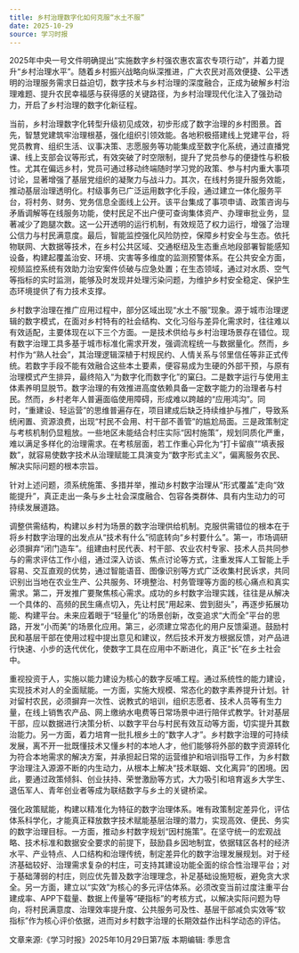 ```yaml
---
title: 乡村治理数字化如何克服“水土不服”
date: 2025-10-29
source: 学习时报
---
```


2025年中央一号文件明确提出“实施数字乡村强农惠农富农专项行动”，并着力提升“乡村治理水平”。随着乡村振兴战略向纵深推进，广大农民对高效便捷、公平透明的治理服务需求日益迫切，数字技术与乡村治理的深度融合，正成为破解乡村治理难题、提升农民幸福感与获得感的关键路径，为乡村治理现代化注入了强劲动力，开启了乡村治理的数字化新征程。

当前，乡村治理数字化转型升级初见成效，初步形成了数字治理的乡村图景。首先，智慧党建筑牢治理根基，强化组织引领效能。各地积极搭建线上党建平台，将党员教育、组织生活、议事决策、志愿服务等功能集成至数字化系统，通过直播党课、线上支部会议等形式，有效突破了时空限制，提升了党员参与的便捷性与积极性。尤其在偏远乡村，党员可通过移动终端随时学习党的政策、参与村内重大事项讨论，显著增强了基层党组织的凝聚力与战斗力。其次，在线村务提升服务效能，推动基层治理透明化。村级事务已广泛运用数字化手段，通过建立一体化服务平台，将村务、财务、党务信息全面线上公开。该平台集成了事项申请、政策咨询与矛盾调解等在线服务功能，使村民足不出户便可查询集体资产、办理审批业务，显著减少了跑腿次数。这一公开透明的运行机制，有效规范了权力运行，增强了治理公信力与村民满意度。最后，智能监控强化风险防控，保障乡村安全与生态。依托物联网、大数据等技术，在乡村公共区域、交通枢纽及生态重点地段部署智能感知设备，构建起覆盖治安、环境、灾害等多维度的监测预警体系。在公共安全方面，视频监控系统有效助力治安案件侦破与应急处置；在生态领域，通过对水质、空气等指标的实时监测，能够及时发现并处理污染问题，为维护乡村安全稳定、保护生态环境提供了有力技术支撑。

乡村数字治理在推广应用过程中，部分区域出现“水土不服”现象。源于城市治理逻辑的数字模式，在面对乡村特有的社会结构、文化习俗与差异化需求时，往往难以有效适配，主要体现在以下三个方面。一是技术供给与乡村治理场景存在错位。现有数字治理工具多基于城市标准化需求开发，强调流程统一与数据量化。然而，乡村作为“熟人社会”，其治理逻辑深植于村规民约、人情关系与邻里信任等非正式传统。若数字手段不能有效融合这些本土要素，便容易成为生硬的外部干预，与原有治理模式产生排异，最终陷入“为数字化而数字化”的窠臼。二是数字运行与使用主体素养明显脱节。数字治理的有效推进高度依赖具备一定数字能力的治理者与村民。然而，乡村老年人普遍面临使用障碍，形成难以跨越的“应用鸿沟”。同时，“重建设、轻运营”的思维普遍存在，项目建成后缺乏持续维护与推广，导致系统闲置、资源浪费，出现“村民不会用、村干部不善管”的尴尬局面。三是政策制定与考核机制仍显粗放。一些地区未能结合村庄实际“因村施策”，规划同质化严重，难以满足多样化的治理需求。在考核层面，若工作重心异化为“打卡留痕”“填表报数”，就容易使数字技术从治理赋能工具演变为“数字形式主义”，偏离服务农民、解决实际问题的根本宗旨。

针对上述问题，须系统施策、多措并举，推动乡村数字治理从“形式覆盖”走向“效能提升”，真正走出一条与乡土社会深度融合、包容各类群体、具有内生动力的可持续发展道路。

调整供需结构，构建以乡村为场景的数字治理供给机制。克服供需错位的根本在于将乡村数字治理的出发点从“技术有什么”彻底转向“乡村要什么”。第一，市场调研必须摒弃“闭门造车”。组建由村民代表、村干部、农业农村专家、技术人员共同参与的需求评估工作小组，通过深入访谈、焦点讨论等方式，注重发挥人工智能上手容易、交互直观的优势，通过智能语音、图像识别等方式广泛收集村民诉求，共同识别出当地在农业生产、公共服务、环境整治、村务管理等方面的核心痛点和真实需求。第二，开发推广要聚焦核心需求。成功的乡村数字治理实践，往往是从解决一个具体的、高频的民生痛点切入，先让村民“用起来、尝到甜头”，再逐步拓展功能、构建平台。未来应着眼于“轻量化”的场景创新，改变追求“大而全”平台的思路，开发“小而美”的场景化应用。第三，必须建立常态化的用户反馈渠道。鼓励村民和基层干部在使用过程中提出意见和建议，然后技术开发方根据反馈，对产品进行快速、小步的迭代优化，使数字工具在应用中不断进化，真正“长”在乡土社会中。

重视投资于人，实施以能力建设为核心的数字反哺工程。通过系统性的能力建设，实现技术对人的全面赋能。一方面，实施大规模、常态化的数字素养提升计划。针对留村农民，必须摒弃一次性、说教式的培训，组织志愿者、技术人员等有生力量，在线上销售农产品、网上缴纳水电费等日常场景中进行陪伴式教学。针对基层干部，应以数据进行决策分析、以数字平台与村民有效互动等方面，切实提升其数治能力。另一方面，着力培育一批扎根乡土的“数字人才”。乡村数字治理的可持续发展，离不开一批既懂技术又懂乡村的本地人才，他们能够将外部的数字资源转化为符合本地需求的解决方案，并承担起日常的运营维护和培训指导工作，为乡村数字治理注入源源不断的内生动力，从根本上解决“技术联姻、文化离异”的困境。因此，要通过政策倾斜、创业扶持、荣誉激励等方式，大力吸引和培育返乡大学生、退伍军人、青年创业者等成为联结数字与乡土的关键桥梁。

强化政策赋能，构建以精准化为特征的数字治理体系。唯有政策制定差异化，评估体系科学化，才能真正释放数字技术赋能基层治理的潜力，实现高效、便民、务实的数字治理目标。一方面，推动乡村数字规划“因村施策”。在坚守统一的宏观战略、技术标准和数据安全要求的前提下，鼓励县乡因地制宜，依据辖区各村的经济水平、产业特点、人口结构和治理传统，制定差异化的数字治理发展规划。对于经济基础较好、治理需求复杂的村庄，可支持其建设功能全面的综合性治理平台；对于基础薄弱的村庄，则应优先普及数字治理理念，补足基础设施短板，避免贪大求全。另一方面，建立以“实效”为核心的多元评估体系。必须改变当前过度注重平台建成率、APP下载量、数据上传量等“硬指标”的考核方式，以解决实际问题为导向，将村民满意度、治理效率提升度、公共服务可及性、基层干部减负实效等“软指标”作为核心评价依据，进而对乡村数字治理的长期效益作出科学动态的评估。


文章来源:《学习时报》2025年10月29日第7版
本期编辑: 季思含